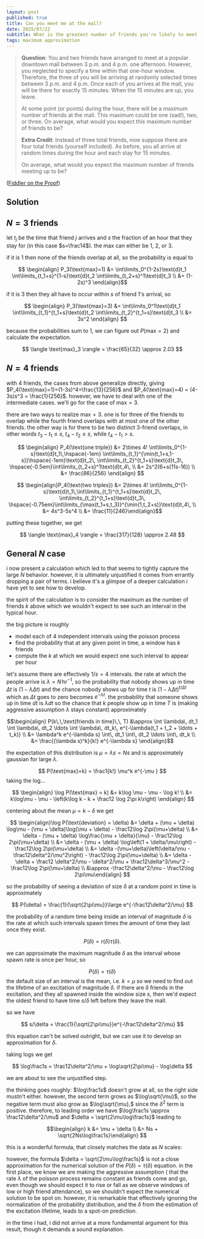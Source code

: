 ```yaml
---
layout: post
published: true
title: Can you meet me at the mall?
date: 2025/07/22
subtitle: What is the greatest number of friends you're likely to meet if everyone fails to coordinate?
tags: maximum approximation
---
```


>**Question**: You and two friends have arranged to meet at a popular downtown mall between $3$ p.m. and $4$ p.m. one afternoon. However, you neglected to specify a time within that one-hour window. Therefore, the three of you will be arriving at randomly selected times between $3$ p.m. and $4$ p.m. Once each of you arrives at the mall, you will be there for exactly $15$ minutes. When the $15$ minutes are up, you leave.
>
>At some point (or points) during the hour, there will be a maximum number of friends at the mall. This maximum could be one (sad!), two, or three. On average, what would you expect this maximum number of friends to be?
>
>
>**Extra Credit**: Instead of three total friends, now suppose there are four total friends (yourself included). As before, you all arrive at random times during the hour and each stay for 15 minutes.
>
>On average, what would you expect the maximum number of friends meeting up to be?

<!--more-->

([Fiddler on the Proof](https://thefiddler.substack.com/p/can-you-meet-me-at-the-mall))

## Solution

## $N=3$ friends

let $t_j$ be the time that friend $j$ arrives and $s$ the fraction of an hour that they stay for (in this case $s=\frac14$). the max can either be $1$, $2$, or $3$. 

if it is $1$ then none of the friends overlap at all, so the probability is equal to

$$ \begin{align} P_3(\text{max}=1) &= \int\limits_0^{1-2s}\text{d}t_1 \int\limits_{t_1+s}^{1-s}\text{d}t_2 \int\limits_{t_2+s}^1\text{d}t_3 \\ &= (1-2s)^3 \end{align}$$

if it is $3$ then they all have to occur within $s$ of friend $1$'s arrival, so

$$ \begin{align} P_3(\text{max}=3) &= \int\limits_0^1\text{d}t_1 \int\limits_{t_1}^{t_1+s}\text{d}t_2 \int\limits_{t_2}^{t_1+s}\text{d}t_3 \\ &= 3s^2 \end{align} $$

because the probabilities sum to $1$, we can figure out $P(\text{max}=2)$ and calculate the expectation.

$$ \langle \text{max}_3 \rangle = \frac{65}{32} \approx 2.03 $$

## $N=4$ friends

with $4$ friends, the cases from above generalize directly, giving $P_4(\text{max}=1)=(1-3s)^4=\frac{13}{256}$ and $P_4(\text{max}=4) = (4-3s)s^3 = \frac{1}{256}$. however, we have to deal with one of the intermediate cases. we'll go for the case of $\text{max}=3.$ 

there are two ways to realize $\text{max}=3$. one is for three of the friends to overlap while the fourth friend overlaps with at most one of the other friends. the other way is for there to be two distinct $3$-friend overlaps, in other words $t_3-t_1 \leq s,$ $t_4-t_2\leq s,$ while $t_4-t_1 \gt s.$ 

$$ \begin{align} P_4(\text{one triple}) &= 2\times 4! \int\limits_0^{1-s}\text{d}t_1\,\hspace{-1em} \int\limits_{t_1}^{\min(t_1+s,1-s)}\hspace{-1em}\text{d}t_2\, \int\limits_{t_2}^{t_1+s}\text{d}t_3\, \hspace{-0.5em}\int\limits_{t_2+s}^1\text{d}t_4\, \\ &= 2s^2(6+s(11s-16)) \\ &= \frac{86}{256} \end{align} $$

$$ \begin{align}P_4(\text{two triples}) &= 2\times 4! \int\limits_0^{1-s}\text{d}t_1\,\int\limits_{t_1}^{t_1+s}\text{d}t_2\, \int\limits_{t_2}^{t_1+s}\text{d}t_3\, \hspace{-0.75em}\int\limits_{\max(t_1+s,t_3)}^{\min(1,t_2+s)}\text{d}t_4\, \\ &= 4s^3-5s^4 \\ &= \frac{11}{246}\end{align}$$

putting these together, we get

$$ \langle \text{max}_4 \rangle = \frac{317}{128} \approx 2.48 $$

## General $N$ case

i now present a calculation which led to that seems to tightly capture the large $N$ behavior. however, it is ultimately unjustified it comes from errantly dropping a pair of terms. i believe it's a glimpse of a deeper calculation i have yet to see how to develop.

the spirit of the calculation is to consider the maximum as the number of friends $k$ above which we wouldn't expect to see such an interval in the typical hour.

the big picture is roughly
- model each of $4$ independent intervals using the poisson process
- find the probability that at any given point in time, a window has $k$ friends
- compute the $k$ at which we would expect one such interval to appear per hour

let's assume there are effectively $1/s = 4$ intervals. the rate at which the people arrive is $\lambda = N\,\text{hr}^{-1}$, so the probability that nobody shows up in time $\Delta t$ is $(1-\lambda \Delta t)$ and the chance nobody shows up for time $t$ is $(1-\lambda \Delta t)^{t/\Delta t}$ which as $\Delta t$ goes to zero becomes $e^{-\lambda t}.$ the probability that someone shows up in time $dt$ is $\lambda dt$ so the chance that $k$ people show up in time $T$ is (making aggressive assumption $\lambda$ stays constant) approximately

$$\begin{align} P(k\,\,\text{friends in time}\,\, T) &\approx \int \lambda\, dt_1 \int \lambda\, dt_2 \ldots \int \lambda\, dt_k\, e^{-\lambda(t_1 + t_2 + \ldots + t_k)} \\ &= \lambda^k e^{-\lambda s} \int\, dt_1 \int\, dt_2 \ldots \int\, dt_k \\ &= \frac{(\lambda s)^k}{k!} e^{-\lambda s} \end{align}$$

the expectation of this distribution is $\mu = \lambda s = N s$ and is approximately gaussian for large $\lambda.$ 

$$ P(\text{max}=k) = \frac1{k!} \mu^k e^{-\mu } $$
taking the log...

$$ \begin{align} \log P(\text{max} = k) &= k\log \mu - \mu - \log k! \\ &= k\log\mu - \mu - \left(k\log k - k + \frac12 \log 2\pi k\right)  \end{align} $$

centering about the mean $\mu = k - \delta$ we get

$$ \begin{align}\log P(\text{deviation} = \delta) &= \delta + (\mu + \delta) \log\mu - (\mu + \delta)\log(\mu + \delta) - \frac12\log 2\pi(\mu+\delta) \\ &= \delta - (\mu + \delta) \log\frac{\mu + \delta}{\mu} - \frac12\log 2\pi(\mu+\delta) \\ &= \delta - (\mu + \delta) \log\left(1 + \delta/\mu\right) - \frac12\log 2\pi(\mu+\delta) \\ &= \delta -(\mu+\delta)\left(\delta/\mu - \frac12\delta^2/\mu^2\right) - \frac12\log 2\pi(\mu+\delta) \\ &= \delta - \delta + \frac12 \delta^2/\mu - \delta^2/\mu + \frac12\delta^3/\mu^2 - \frac12\log 2\pi(\mu+\delta) \\ &\approx -\frac12\delta^2/\mu - \frac12\log 2\pi\mu\end{align} $$

so the probability of seeing a deviation of size $\delta$ at a random point in time is approximately

$$ P(\delta) = \frac{1}{\sqrt{2\pi\mu}}\large e^{-\frac12\delta^2/\mu} $$

the probability of a random time being inside an interval of magnitude $\delta$ is the rate at which such intervals spawn times the amount of time they last once they exist. 

$$ P(\delta) = r(\delta)\tau(\delta). $$

we can approximate the maximum magnitude $\delta$ as the interval whose spawn rate is once per hour, so

$$ P(\delta) = \tau(\delta) $$
the default size of an interval is the mean, i.e. $k = \mu$ so we need to find out the lifetime of an excitation of magnitude $\delta.$ if there are $\delta$ friends in the excitation, and they all spawned inside the window size $s,$ then we'd expect the oldest friend to have time $s/\delta$ left before they leave the mall. 

so we have

$$ s/\delta = \frac{1}{\sqrt{2\pi\mu}}e^{-\frac12\delta^2/\mu} $$

this equation can't be solved outright, but we can use it to develop an approximation for $\delta$. 

taking logs we get 

$$ \log\frac1s  = \frac12\delta^2/\mu + \log\sqrt{2\pi\mu} - \log\delta  $$

we are about to see the unjustified step.

the thinking goes roughly: $\log\frac1s$ doesn't grow at all, so the right side mustn't either. however, the second term grows as $\log\sqrt{\mu}$, so the negative term must also grow as $\log\sqrt{\mu},$ since the $\delta^2$ term is positive. therefore, to leading order we have $\log\frac1s \approx \frac12\delta^2/\mu$ and $\delta = \sqrt{2\mu\log\frac1s}$ leading to

$$\begin{align} k &= \mu + \delta \\ &= Ns + \sqrt{2Ns\log\frac1s}\end{align} $$

this is a wonderful formula, that closely matches the data as $N$ scales:

<plot/>

however, the formula $\delta = \sqrt{2\mu\log\frac1s}$ is not a close approximation for the numerical solution of the $P(\delta) = \tau(\delta)$ equation. in the first place, we know we are making the aggressive assumption ( that the rate $\lambda$ of the poisson process remains constant as friends come and go, even though we should expect it to rise or fall as we observe windows of low or high friend attendance), so we shouldn't expect the numerical solution to be spot on. however, it is remarkable that effectively ignoring the normalization of the probability distribution, and the $\delta$ from the estimation of the excitation lifetime, leads to a spot-on prediction.

in the time i had, i did not arrive at a more fundamental argument for this result, though it demands a sound explanation.

<br>
